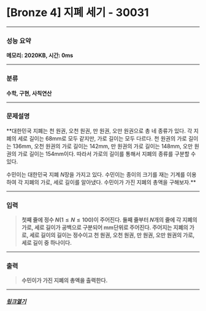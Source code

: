 # [Bronze 4] 지폐 세기 - 30031
___
### **성능 요약**  
**메모리: 2020KB, 시간: 0ms**
___
### **분류**
**<p>수학, 구현, 사칙연산</p>**
___
### **문제설명**  
**대한민국 지폐는 천 원권, 오천 원권, 만 원권, 오만 원권으로 총 네 종류가 있다. 각 지폐의 세로 길이는 
$68\text{mm}$로 모두 같지만, 가로 길이는 모두 다르다. 천 원권의 가로 길이는 
$136\text{mm}$, 오천 원권의 가로 길이는 
$142\text{mm}$, 만 원권의 가로 길이는 
$148\text{mm}$, 오만 원권의 가로 길이는 
$154\text{mm}$이다. 따라서 가로의 길이를 통해서 지폐의 종류를 구분할 수 있다.

수민이는 대한민국 지폐 
$N$장을 가지고 있다. 수민이는 종이의 크기를 재는 기계를 이용하여 각 지폐의 가로, 세로 길이를 알아냈다. 수민이가 가진 지폐의 총액을 구해보자.**
___
### **입력**  
 > **첫째 줄에 정수 
$N(1\leq N\leq 100)$이 주어진다.
둘째 줄부터 
$N$개의 줄에 각 지폐의 가로, 세로 길이가 공백으로 구분되어 
$\text{mm}$단위로 주어진다. 주어지는 지폐의 가로, 세로 길이의 길이는 정수이고 천 원권, 오천 원권, 만 원권, 오만 원권의 가로, 세로 길이 중 하나이다.**
 
 ___
### **출력**  
 > **<p>수민이가 가진 지폐의 총액을 출력한다.</p>**
 
 ____
 ##### [*링크열기*](https://www.acmicpc.net/problem/30031)